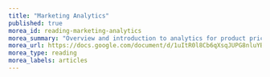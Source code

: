 ```yaml
---
title: "Marketing Analytics"
published: true
morea_id: reading-marketing-analytics
morea_summary: "Overview and introduction to analytics for product pricing and marketing"
morea_url: https://docs.google.com/document/d/1uItR0l8Cb6qXsqJUPG8nluYBZRmbEQPo/edit
morea_type: reading
morea_labels: articles
---
```


